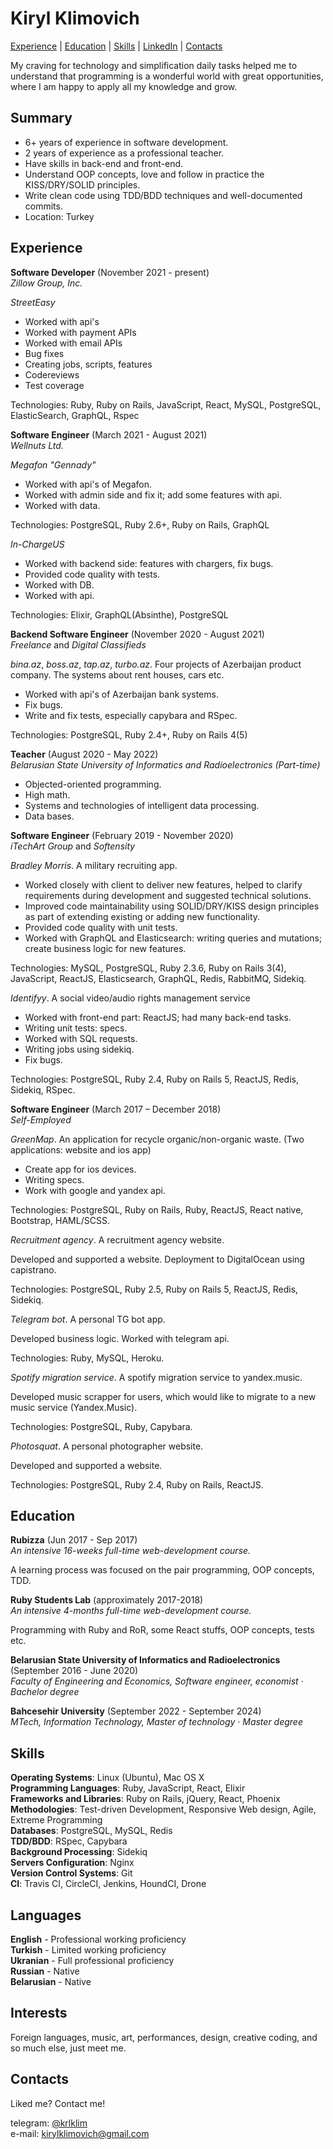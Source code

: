 # Kiryl Klimovich #

[Experience](#experience) | [Education](#education) | [Skills](#skills) | [LinkedIn](http://www.linkedin.com/in/krlklim)
| [Contacts](#contacts)

My craving for technology and simplification daily tasks helped me to understand that programming is a wonderful world with great opportunities, where I am happy to apply all my knowledge and grow.

## Summary ##

- 6+ years of experience in software development.
- 2 years of experience as a professional teacher. 
- Have skills in back-end and front-end.
- Understand OOP concepts, love and follow in practice the KISS/DRY/SOLID principles.
- Write clean code using TDD/BDD techniques and well-documented commits.
- Location: Turkey

## Experience ##

**Software Developer** (November 2021 - present)\
*Zillow Group, Inc.*

*StreetEasy*
- Worked with api's
- Worked with payment APIs
- Worked with email APIs
- Bug fixes
- Creating jobs, scripts, features
- Codereviews
- Test coverage

Technologies: Ruby, Ruby on Rails, JavaScript, React, MySQL, PostgreSQL, ElasticSearch, GraphQL, Rspec

**Software Engineer** (March 2021 - August 2021)\
*Wellnuts Ltd.*

*Megafon "Gennady"*
- Worked with api's of Megafon.
- Worked with admin side and fix it; add some features with api.
- Worked with data.

Technologies: PostgreSQL, Ruby 2.6+, Ruby on Rails, GraphQL

*In-ChargeUS*
- Worked with backend side: features with chargers, fix bugs.
- Provided code quality with tests.
- Worked with DB.
- Worked with api.

Technologies: Elixir, GraphQL(Absinthe), PostgreSQL

**Backend Software Engineer** (November 2020 - August 2021)\
*Freelance* and *Digital Classifieds*

*bina.az*, *boss.az*, *tap.az*, *turbo.az*.  Four projects of Azerbaijan
product company. The systems about rent houses, cars etc.

- Worked with api's of Azerbaijan bank systems.
- Fix bugs.
- Write and fix tests, especially capybara and RSpec.

Technologies: PostgreSQL, Ruby 2.4+, Ruby on Rails 4(5)

**Teacher** (August 2020 - May 2022)\
*Belarusian State University of Informatics and Radioelectronics (Part-time)*

- Objected-oriented programming.
- High math.
- Systems and technologies of intelligent data processing.
- Data bases.

**Software Engineer** (February 2019 - November 2020)\
*iTechArt Group* and *Softensity*

*Bradley Morris*. A military recruiting app.
- Worked closely with client to deliver new features, helped to clarify requirements during development and suggested technical solutions.
- Improved code maintainability using SOLID/DRY/KISS design principles as part of extending existing or adding new functionality.
- Provided code quality with unit tests.
- Worked with GraphQL and Elasticsearch: writing queries and mutations; create business logic for new features.

Technologies: MySQL, PostgreSQL, Ruby 2.3.6, Ruby on Rails 3(4), JavaScript, ReactJS, Elasticsearch, GraphQL, Redis, RabbitMQ, Sidekiq.

*Identifyy*. A social video/audio rights management service
- Worked with front-end part: ReactJS; had many back-end tasks.
- Writing unit tests: specs.
- Worked with SQL requests.
- Writing jobs using sidekiq.
- Fix bugs.

Technologies: PostgreSQL, Ruby 2.4, Ruby on Rails 5, ReactJS, Redis, Sidekiq, RSpec.

**Software Engineer** (March 2017 – December 2018)\
*Self-Employed*

*GreenMap*. An application for recycle organic/non-organic waste. (Two applications: website and ios app)
- Create app for ios devices.
- Writing specs.
- Work with google and yandex api.

Technologies: PostgreSQL, Ruby on Rails, Ruby, ReactJS, React native, Bootstrap, HAML/SCSS.

*Recruitment agency*. A recruitment agency website.

Developed and supported a website. Deployment to DigitalOcean using capistrano.

Technologies: PostgreSQL, Ruby 2.5, Ruby on Rails 5, ReactJS, Redis, Sidekiq.

*Telegram bot*. A personal TG bot app.

Developed business logic. Worked with telegram api.

Technologies: Ruby, MySQL, Heroku.

*Spotify migration service*. A spotify migration service to yandex.music.

Developed music scrapper for users, which would like to migrate to a new music service (Yandex.Music).

Technologies: PostgreSQL, Ruby, Capybara.

*Photosquat*. A personal photographer website.

Developed and supported a website.

Technologies: PostgreSQL, Ruby 2.4, Ruby on Rails, ReactJS.

## Education ##

**Rubizza** (Jun 2017 - Sep 2017)\
*An intensive 16-weeks full-time web-development course.*

A learning process was focused on the pair programming, OOP concepts, TDD.

**Ruby Students Lab** (approximately 2017-2018)\
*An intensive 4-months full-time web-development course.*

Programming with Ruby and RoR, some React stuffs, OOP concepts, tests etc.

**Belarusian State University of Informatics and Radioelectronics** (September 2016 - June 2020)\
*Faculty of Engineering and Economics, Software engineer, economist · Bachelor degree*

**Bahcesehir University** (September 2022 - September 2024)\
*MTech, Information Technology, Master of technology · Master degree*

## Skills ##

**Operating Systems**: Linux (Ubuntu), Mac OS X\
**Programming Languages**: Ruby, JavaScript, React, Elixir\
**Frameworks and Libraries**: Ruby on Rails, jQuery, React, Phoenix\
**Methodologies**: Test-driven Development, Responsive Web design, Agile, Extreme Programming\
**Databases**: PostgreSQL, MySQL, Redis\
**TDD/BDD**: RSpec, Capybara\
**Background Processing**: Sidekiq\
**Servers Configuration**: Nginx\
**Version Control Systems**: Git\
**CI**: Travis CI, CircleCI, Jenkins, HoundCI, Drone

## Languages ##

**English** - Professional working proficiency\
**Turkish** - Limited working proficiency\
**Ukranian** - Full professional proficiency\
**Russian** - Native\
**Belarusian** - Native

## Interests ##

Foreign languages, music, art, performances, design, creative coding, and so much
else, just meet me.

## Contacts ##

Liked me? Contact me!

telegram: [@krlklim](https://t.me/krlklim) \
e-mail: [kirylklimovich@gmail.com](mailto:kirylklimovich@gmail.com?subject=[GitHub%20Job%20Proposal]%20Hey!%20I%20have%20a%20proposal%20to%20you!)
